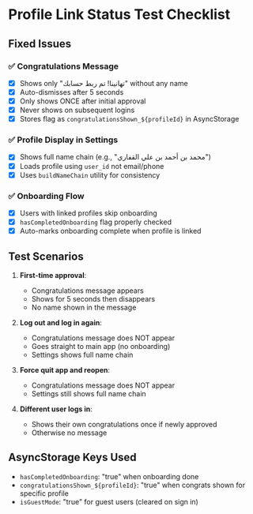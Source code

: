 # Profile Link Status Test Checklist

## Fixed Issues

### ✅ Congratulations Message
- [x] Shows only "تهانينا! تم ربط حسابك" without any name
- [x] Auto-dismisses after 5 seconds
- [x] Only shows ONCE after initial approval
- [x] Never shows on subsequent logins
- [x] Stores flag as `congratulationsShown_${profileId}` in AsyncStorage

### ✅ Profile Display in Settings
- [x] Shows full name chain (e.g., "محمد بن أحمد بن علي القفاري")
- [x] Loads profile using `user_id` not email/phone
- [x] Uses `buildNameChain` utility for consistency

### ✅ Onboarding Flow
- [x] Users with linked profiles skip onboarding
- [x] `hasCompletedOnboarding` flag properly checked
- [x] Auto-marks onboarding complete when profile is linked

## Test Scenarios

1. **First-time approval**:
   - Congratulations message appears
   - Shows for 5 seconds then disappears
   - No name shown in the message

2. **Log out and log in again**:
   - Congratulations message does NOT appear
   - Goes straight to main app (no onboarding)
   - Settings shows full name chain

3. **Force quit app and reopen**:
   - Congratulations message does NOT appear
   - Settings still shows full name chain

4. **Different user logs in**:
   - Shows their own congratulations once if newly approved
   - Otherwise no message

## AsyncStorage Keys Used

- `hasCompletedOnboarding`: "true" when onboarding done
- `congratulationsShown_${profileId}`: "true" when congrats shown for specific profile
- `isGuestMode`: "true" for guest users (cleared on sign in)